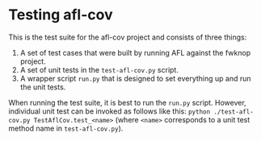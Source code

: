 # Testing afl-cov

This is the test suite for the afl-cov project and consists of three things:

1. A set of test cases that were built by running AFL against the fwknop project.
2. A set of unit tests in the `test-afl-cov.py` script.
3. A wrapper script `run.py` that is designed to set everything up and run the
unit tests.

When running the test suite, it is best to run the `run.py` script. However,
individual unit test can be invoked as follows like this: `python ./test-afl-cov.py TestAflCov.test_<name>` (where `<name>` corresponds to a unit test method name
in `test-afl-cov.py`).
